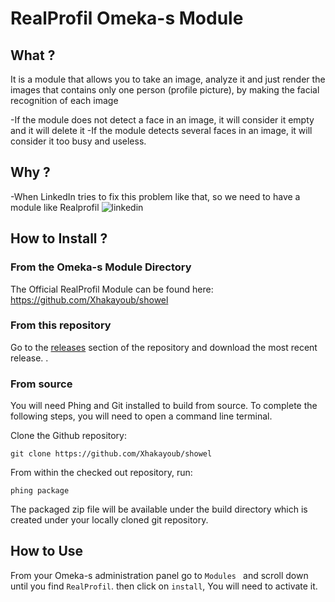 # RealProfil Omeka-s Module 

## What ?
It is a module that allows you to take an image, analyze it and just render the images that contains only one person (profile picture), by making the facial recognition of each image

   -If the module does not detect a face in an image, it will consider it empty and it will delete it
   -If the module detects several faces in an image, it will consider it too busy and useless.

## Why ?
-When LinkedIn tries to fix this problem like that, so we need to have a module like Realprofil
![linkedin](https://user-images.githubusercontent.com/43969272/49691152-a46cbf80-fb3c-11e8-8639-78380f4c6406.PNG)


## How to Install ?

### From the Omeka-s Module Directory

The Official RealProfil Module can be found here: https://github.com/Xhakayoub/showel

### From this repository

Go to the [releases](https://github.com/poetapp/wordpress-plugin/releases) section of the repository and download the most recent release.
.

### From source

You will need Phing and Git installed to build from source. To complete the following steps, you will need to open a command line terminal.

Clone the Github repository:  

`git clone https://github.com/Xhakayoub/showel`

From within the checked out repository, run:  

`phing package`

The packaged zip file will be available under the build directory which is created under your locally cloned git repository.

## How to Use

From your Omeka-s administration panel go to `Modules ` and scroll down until you find `RealProfil`. then click on `install`, You will need to activate it.
